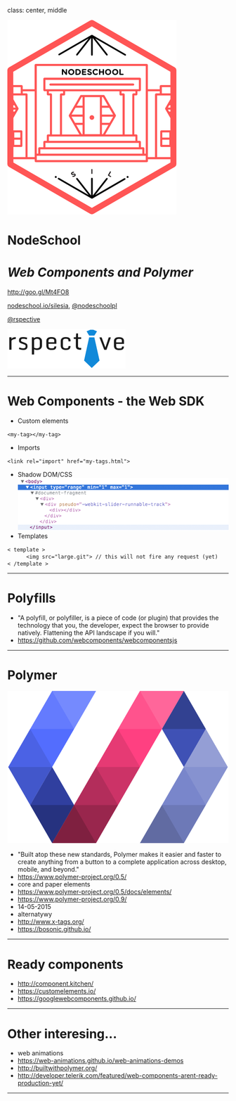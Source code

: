 class: center, middle

![Logo](images/nodeschool-silesia.png)

# NodeSchool
# *Web Components and Polymer*

http://goo.gl/Mt4FO8



[nodeschool.io/silesia](http://nodeschool.io/silesia), [@nodeschoolpl](https://twitter.com/nodeschoolpl)

[@rspective](https://twitter.com/nodeschoolpl)

[![rspective](images/rspective.png)](http://blog.rspective.com)

---

# Web Components - the Web SDK

- Custom elements
```
<my-tag></my-tag>
```
- Imports
```
<link rel="import" href="my-tags.html">
```
- Shadow DOM/CSS
![Shadow DOM](images/shadowdom.gif)
- Templates
```
< template >
      <img src="large.git"> // this will not fire any request (yet)
< /template >
```

---

# Polyfills

- "A polyfill, or polyfiller, is a piece of code (or plugin) that provides the technology that you, the developer, expect the browser to provide natively. Flattening the API landscape if you will."
- https://github.com/webcomponents/webcomponentsjs

---

# Polymer

![p-logo](images/p-logo.svg)

- "Built atop these new standards, Polymer makes it easier and faster to create anything from a button to a complete application across desktop, mobile, and beyond."
- https://www.polymer-project.org/0.5/
- core and paper elements
 - https://www.polymer-project.org/0.5/docs/elements/
- https://www.polymer-project.org/0.9/
 - 14-05-2015
- alternatywy
 - http://www.x-tags.org/
 - https://bosonic.github.io/

---

# Ready components

- http://component.kitchen/
- https://customelements.io/
- https://googlewebcomponents.github.io/

---

# Other interesing...

- web animations
 - https://web-animations.github.io/web-animations-demos
- http://builtwithpolymer.org/
- http://developer.telerik.com/featured/web-components-arent-ready-production-yet/

---

<great-thanks/>